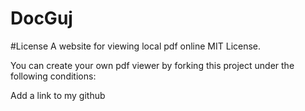 # DocGuj

#License
A website for viewing local pdf online
MIT License.

You can create your own pdf viewer by forking this project under the following conditions:

Add a link to my github
